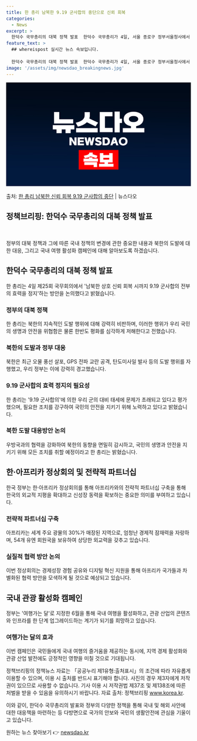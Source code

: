```yaml
---
title: 한 총리 남북한 9.19 군사합의 중단으로 신뢰 회복
categories:
  - News
excerpt: >
  한덕수 국무총리의 대북 정책 발표  한덕수 국무총리가 4일, 서울 종로구 정부서울청사에서 열린 제25회 국무…
feature_text: >
  ## whereispost 실시간 뉴스 속보입니다.

  한덕수 국무총리의 대북 정책 발표  한덕수 국무총리가 4일, 서울 종로구 정부서울청사에서 열린 제25회 국무…
image: '/assets/img/newsdao_breakingnews.jpg'
---
```


![뉴스다오 속보](/assets/img/newsdao_breakingnews.jpg)

<p>출처: <a href="https://newsdao.kr/4091" rel="dofollow">한 총리 남북한 신뢰 회복 9.19 군사합의 중단</a> | 뉴스다오</p>

<h2 data-ke-size="size26">정책브리핑: 한덕수 국무총리의 대북 정책 발표</h2>
<p data-ke-size="size16">&nbsp;</p>
정부의 대북 정책과 그에 따른 국내 정책의 변경에 관한 중요한 내용과 북한의 도발에 대한 대응, 그리고 국내 여행 활성화 캠페인에 대해 알아보도록 하겠습니다. 

<h2 data-ke-size="size24">한덕수 국무총리의 대북 정책 발표</h2>
한 총리는 4일 제25회 국무회의에서 '남북한 상호 신뢰 회복 시까지 9.19 군사합의 전부의 효력을 정지'하는 방안을 논의했다고 밝혔습니다.

<h3>정부의 대북 정책</h3>
한 총리는 북한의 지속적인 도발 행위에 대해 강력히 비판하며, 이러한 행위가 우리 국민의 생명과 안전을 위협함은 물론 한반도 평화를 심각하게 저해한다고 전했습니다.

<h3>북한의 도발과 정부 대응</h3>
북한은 최근 오물 풍선 살포, GPS 전파 교란 공격, 탄도미사일 발사 등의 도발 행위를 자행했고, 우리 정부는 이에 강력히 경고했습니다.

<h3>9.19 군사합의 효력 정지의 필요성</h3>
한 총리는 '9.19 군사합의'에 의한 우리 군의 대비 태세에 문제가 초래되고 있다고 평가했으며, 필요한 조치를 강구하여 국민의 안전을 지키기 위해 노력하고 있다고 밝혔습니다.

<h3>북한 도발 대응방안 논의</h3>
우방국과의 협력을 강화하여 북한의 동향을 면밀히 감시하고, 국민의 생명과 안전을 지키기 위해 모든 조치를 취할 예정이라고 한 총리는 밝혔습니다.

<h2 data-ke-size="size24">한·아프리카 정상회의 및 전략적 파트너십</h2>
한국 정부는 한·아프리카 정상회의를 통해 아프리카와의 전략적 파트너십 구축을 통해 한국의 외교적 지평을 확대하고 신성장 동력을 확보하는 중요한 의미를 부여하고 있습니다.

<h3>전략적 파트너십 구축</h3>
아프리카는 세계 주요 광물의 30%가 매장된 지역으로, 엄청난 경제적 잠재력을 자랑하며, 54개 유엔 회원국을 보유하여 상당한 외교력을 갖추고 있습니다.

<h3>실질적 협력 방안 논의</h3>
이번 정상회의는 경제성장 경험 공유와 디지털 혁신 지원을 통해 아프리카 국가들과 차별화된 협력 방안을 모색하게 될 것으로 예상되고 있습니다.

<h2 data-ke-size="size24">국내 관광 활성화 캠페인</h2>
정부는 '여행가는 달'로 지정한 6월을 통해 국내 여행을 활성화하고, 관광 산업의 콘텐츠와 인프라를 한 단계 업그레이드하는 계기가 되기를 희망하고 있습니다.

<h3>여행가는 달의 효과</h3>
이번 캠페인은 국민들에게 국내 여행의 즐거움을 제공하는 동시에, 지역 경제 활성화와 관광 산업 발전에도 긍정적인 영향을 미칠 것으로 기대됩니다.

정책브리핑의 정책뉴스 자료는 「공공누리 제1유형:출처표시」의 조건에 따라 자유롭게 이용할 수 있으며, 이용 시 출처를 반드시 표기해야 합니다. 사진의 경우 제3자에게 저작권이 있으므로 사용할 수 없습니다. 기사 이용 시 저작권법 제37조 및 제138조에 따른 처벌을 받을 수 있음을 유의하시기 바랍니다. 자료 출처: 정책브리핑 www.korea.kr.

이와 같이, 한덕수 국무총리의 발표와 정부의 다양한 정책을 통해 국내 및 해외 사안에 대한 대응책을 마련하는 등 다방면으로 국가의 안보와 국민의 생활안전에 관심을 기울이고 있습니다. 

원하는 뉴스 찾아보기 👉 <a href="https://newsdao.kr" rel="dofollow">newsdao.kr</a>


